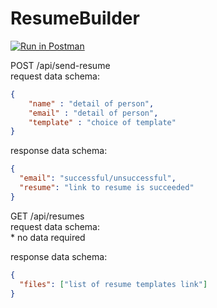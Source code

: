 # ResumeBuilder

[![Run in Postman](https://run.pstmn.io/button.svg)](https://app.getpostman.com/run-collection/b1c3d40406d996a29937)

POST /api/send-resume <br>
request data schema: <br>
```json
{
    "name" : "detail of person",
    "email" : "detail of person",
    "template" : "choice of template"
}
```
response data schema:
```json
{
  "email": "successful/unsuccessful",
  "resume": "link to resume is succeeded"
}
```
GET /api/resumes <br>
request data schema: <br>
\* no data required

response data schema: <br>

```json
{
  "files": ["list of resume templates link"]
}
```